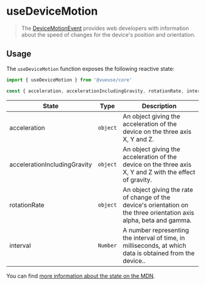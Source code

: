 # useDeviceMotion

> The [DeviceMotionEvent](https://developer.mozilla.org/en-US/docs/Web/API/DeviceMotionEvent) provides web developers with information about the speed of changes for the device's position and orientation.

## Usage

The `useDeviceMotion` function exposes the following reactive state:

```js
import { useDeviceMotion } from '@vueuse/core'

const { acceleration, accelerationIncludingGravity, rotationRate, interval } = useDeviceMotion()
```

| State                        | Type     | Description                                                                                                          |
| ---------------------------- | -------- | -------------------------------------------------------------------------------------------------------------------- |
| acceleration                 | `object` | An object giving the acceleration of the device on the three axis X, Y and Z.                                        |
| accelerationIncludingGravity | `object` | An object giving the acceleration of the device on the three axis X, Y and Z with the effect of gravity.             |
| rotationRate                 | `object` | An object giving the rate of change of the device's orientation on the three orientation axis alpha, beta and gamma. |
| interval                     | `Number` | A number representing the interval of time, in milliseconds, at which data is obtained from the device..             |

You can find [more information about the state on the MDN](https://developer.mozilla.org/en-US/docs/Web/API/DeviceMotionEvent#Properties).
